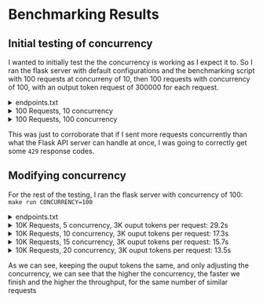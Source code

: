 # Benchmarking Results

## Initial testing of concurrency

I wanted to initially test the the concurrency is working as I expect it to. So I ran the flask server with default configurations and the benchmarking script with 100 requests at concurreny of 10, then 100 requests with concurrency of 100, with an output token request of 300000 for each request.

<details>
<summary> endpoints.txt </summary>

```
http://localhost:5000/tokenizer?output_tokens=300000&input_text=abcdefgh
```
</details>

<details>
<summary> 100 Requests, 10 concurrency </summary>

```
$ python benchmarking/async_benchmarking.py --requests 100 --concurrency 10 --targets endpoints.txt
*** Results ***
Status codes:
  200: 100 times
Success ratio: 100.00%
--- - --- - ---
Total time: 9.1415 seconds
Median latency: 0.8848  |  Average latency: 0.8865 seconds
Shortest request time: 0.4683 seconds  |  Longest request time: 1.4985 seconds
--- - --- - ---
Throughput: 10.939075850185478 requests per second
Avg Input Tokens: 2.0000  |  Avg Output Tokens: 300000.0000
Input Token Throughput: 21.8782 tokens per second  |  Output Token Throughput: 3281722.7551 tokens per second
```
</details>

<details>
<summary> 100 Requests, 100 concurrency </summary>

```
$ python benchmarking/async_benchmarking.py --requests 100 --concurrency 100 --targets endpoints.txt
*** Results ***
Status codes:
  200: 45 times
  429: 55 times
Success ratio: 45.00%
--- - --- - ---
Total time: 4.2960 seconds
Median latency: 3.2156  |  Average latency: 2.9817 seconds
Shortest request time: 0.2459 seconds  |  Longest request time: 4.2917 seconds
--- - --- - ---
Throughput: 23.277331747585237 requests per second
Avg Input Tokens: 0.9000  |  Avg Output Tokens: 135000.0000
Input Token Throughput: 20.9496 tokens per second  |  Output Token Throughput: 3142439.7859 tokens per second
```
</details>

This was just to corroborate that if I sent more requests concurrently than what the Flask API server can handle at once, I was going to correctly get some `429` response codes.

## Modifying concurrency

For the rest of the testing, I ran the flask server with concurrency of 100: `make run CONCURRENCY=100`

<details>
<summary> endpoints.txt </summary>

```
http://localhost:5000/tokenizer?output_tokens=3000&input_text=abcdefgh
```
</details>

<details>
<summary> 10K Requests, 5 concurrency, 3K ouput tokens per request: 29.2s </summary>

```
$ python benchmarking/async_benchmarking.py --requests 10000 --concurrency 5 --targets endpoints.txt
*** Results ***
Status codes:
  200: 10000 times
Success ratio: 100.00%
--- - --- - ---
Total time: 29.1562 seconds
Median latency: 0.0065  |  Average latency: 0.0145 seconds
Shortest request time: 0.0016 seconds  |  Longest request time: 13.1148 seconds
--- - --- - ---
Throughput: 342.98051624263013 requests per second
Avg Input Tokens: 2.0000  |  Avg Output Tokens: 3000.0000
Input Token Throughput: 685.9610 tokens per second  |  Output Token Throughput: 1028941.5487 tokens per second
```
</details>

<details>
<summary> 10K Requests, 10 concurrency, 3K ouput tokens per request: 17.3s </summary>

```
$ python benchmarking/async_benchmarking.py --requests 10000 --concurrency 10 --targets endpoints.txt
*** Results ***
Status codes:
  200: 10000 times
Success ratio: 100.00%
--- - --- - ---
Total time: 17.3026 seconds
Median latency: 0.0150  |  Average latency: 0.0171 seconds
Shortest request time: 0.0045 seconds  |  Longest request time: 0.1030 seconds
--- - --- - ---
Throughput: 577.9483276959896 requests per second
Avg Input Tokens: 2.0000  |  Avg Output Tokens: 3000.0000
Input Token Throughput: 1155.8967 tokens per second  |  Output Token Throughput: 1733844.9831 tokens per second
```
</details>

<details>
<summary> 10K Requests, 15 concurrency, 3K ouput tokens per request: 15.7s </summary>

```
$ python benchmarking/async_benchmarking.py --requests 10000 --concurrency 15 --targets endpoints.txt
*** Results ***
Status codes:
  200: 10000 times
Success ratio: 100.00%
--- - --- - ---
Total time: 15.7279 seconds
Median latency: 0.0205  |  Average latency: 0.0234 seconds
Shortest request time: 0.0039 seconds  |  Longest request time: 0.3286 seconds
--- - --- - ---
Throughput: 635.8147659899045 requests per second
Avg Input Tokens: 2.0000  |  Avg Output Tokens: 3000.0000
Input Token Throughput: 1271.6295 tokens per second  |  Output Token Throughput: 1907444.2980 tokens per second
```
</details>

<details>
<summary> 10K Requests, 20 concurrency, 3K ouput tokens per request: 13.5s </summary>

```
$  python benchmarking/async_benchmarking.py --requests 10000 --concurrency 20 --targets endpoints.txt
*** Results ***
Status codes:
  200: 10000 times
Success ratio: 100.00%
--- - --- - ---
Total time: 13.5230 seconds
Median latency: 0.0260  |  Average latency: 0.0269 seconds
Shortest request time: 0.0115 seconds  |  Longest request time: 0.0730 seconds
--- - --- - ---
Throughput: 739.4807800149299 requests per second
Avg Input Tokens: 2.0000  |  Avg Output Tokens: 3000.0000
Input Token Throughput: 1478.9616 tokens per second  |  Output Token Throughput: 2218442.3400 tokens per second
```
</details>

As we can see, keeping the ouput tokens the same, and only adjusting the concurrency, we can see that the higher the concurrency, the faster we finish and the higher the throughput, for the same number of similar requests
